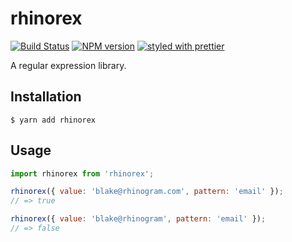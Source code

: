 # rhinorex

[![Build Status](https://travis-ci.org/BlakeGuilloud/rhinorex.svg?branch=master)](https://travis-ci.org/BlakeGuilloud/rhinorex) [![NPM version](https://img.shields.io/npm/v/rhinorex.svg)](https://www.npmjs.com/package/rhinorex)
[![styled with prettier](https://img.shields.io/badge/styled_with-prettier-ff69b4.svg)](#badge)

A regular expression library.

## Installation
```
$ yarn add rhinorex
```

## Usage
```javascript
import rhinorex from 'rhinorex';

rhinorex({ value: 'blake@rhinogram.com', pattern: 'email' });
// => true

rhinorex({ value: 'blake@rhinogram', pattern: 'email' });
// => false
```